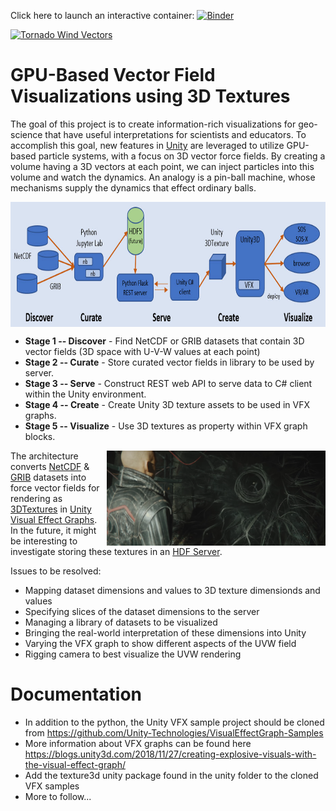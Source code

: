 Click here to launch an interactive container: [![Binder](https://mybinder.org/badge_logo.svg)](https://mybinder.org/v2/gh/Hackshaven/vector-visualizations/master?filepath=Tornado%20NetCDF.ipynb)

[![Tornado Wind Vectors](https://i.vimeocdn.com/video/895238823.jpg)](https://vimeo.com/419597137/0aef4ad5d8 "Tornado Wind Vectors")

# GPU-Based Vector Field Visualizations using 3D Textures

The goal of this project is to create information-rich visualizations for geo-science that have useful interpretations for scientists and educators. To accomplish this goal, new features in [Unity](https://unity.com/) are leveraged to utilize GPU-based particle systems, with a focus on 3D vector force fields. By creating a volume having a 3D vectors at each point, we can inject particles into this volume and watch the dynamics. An analogy is a pin-ball machine, whose mechanisms supply the dynamics that effect ordinary balls. 

<img align="center" width="800" height="200" src="VizPipeline.jpg">

* **Stage 1 -- Discover** - Find NetCDF or GRIB datasets that contain 3D vector fields (3D space with U-V-W values at each point)
* **Stage 2 -- Curate** - Store curated vector fields in library to be used by server. 
* **Stage 3 -- Serve** - Construct REST web API to serve data to C# client within the Unity environment. 
* **Stage 4 -- Create** - Create Unity 3D texture assets to be used in VFX graphs.
* **Stage 5 -- Visualize** - Use 3D textures as property within VFX graph blocks. 

<img src="unity-vfx.png" align="right" width="350">

The architecture converts [NetCDF](https://www.unidata.ucar.edu/software/netcdf/) & [GRIB](https://en.wikipedia.org/wiki/GRIB) datasets into force vector fields for rendering as [3DTextures](https://docs.unity3d.com/Manual/class-Texture3D.html) in [Unity Visual Effect Graphs](https://unity.com/visual-effect-graph). In the future, it might be interesting to investigate storing these textures in an [HDF Server](https://s3.amazonaws.com/hdfgroup/docs/HDFServer_SciPy2015.pdf).

Issues to be resolved:

* Mapping dataset dimensions and values to 3D texture dimensionds and values
* Specifying slices of the dataset dimensions to the server
* Managing a library of datasets to be visualized
* Bringing the real-world interpretation of these dimensions into Unity
* Varying the VFX graph to show different aspects of the UVW field
* Rigging camera to best visualize the UVW rendering

# Documentation

- In addition to the python, the Unity VFX sample project should be cloned from https://github.com/Unity-Technologies/VisualEffectGraph-Samples
- More information about VFX graphs can be found here https://blogs.unity3d.com/2018/11/27/creating-explosive-visuals-with-the-visual-effect-graph/
- Add the texture3d unity package found in the unity folder to the cloned VFX samples
- More to follow...
